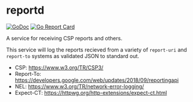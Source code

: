# reportd

[![GoDoc](https://godoc.org/github.com/icco/reportd?status.svg)](https://godoc.org/github.com/icco/reportd) [![Go Report Card](https://goreportcard.com/badge/github.com/icco/reportd)](https://goreportcard.com/report/github.com/icco/reportd)

A service for receiving CSP reports and others.

This service will log the reports recieved from a variety of `report-uri` and `report-to` systems as validated JSON to standard out.

 - CSP: https://www.w3.org/TR/CSP3/
 - Report-To: https://developers.google.com/web/updates/2018/09/reportingapi
 - NEL: https://www.w3.org/TR/network-error-logging/
 - Expect-CT: https://httpwg.org/http-extensions/expect-ct.html
